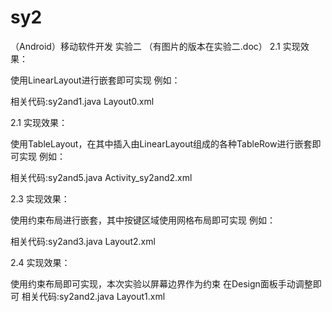 # sy2
（Android）移动软件开发  实验二
（有图片的版本在实验二.doc）
2.1 
实现效果：

使用LinearLayout进行嵌套即可实现
例如：


相关代码:sy2and1.java
         Layout0.xml

2.1 
实现效果：

使用TableLayout，在其中插入由LinearLayout组成的各种TableRow进行嵌套即可实现
例如：


相关代码:sy2and5.java
Activity_sy2and2.xml

2.3
实现效果：

使用约束布局进行嵌套，其中按键区域使用网格布局即可实现
例如：

相关代码:sy2and3.java
         Layout2.xml

2.4
实现效果：

使用约束布局即可实现，本次实验以屏幕边界作为约束
在Design面板手动调整即可
相关代码:sy2and2.java
         Layout1.xml

